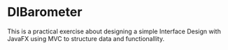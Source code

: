 # DIBarometer
This is a practical exercise about designing a simple Interface Design with JavaFX using MVC to structure data and functionallity.
